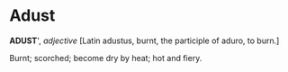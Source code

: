 # Adust

**ADUST**', _adjective_ \[Latin adustus, burnt, the participle of aduro, to burn.\]

Burnt; scorched; become dry by heat; hot and fiery.